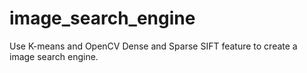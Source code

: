# image_search_engine

Use K-means and OpenCV Dense and Sparse SIFT feature to create a image search engine.

